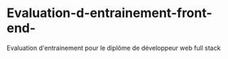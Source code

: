 # Evaluation-d-entrainement-front-end-
Evaluation d'entrainement pour le diplôme de développeur web full stack
